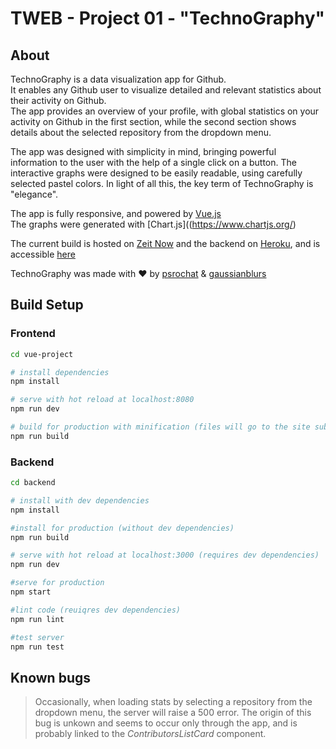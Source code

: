 # TWEB - Project 01 - "TechnoGraphy"

## About

TechnoGraphy is a data visualization app for Github.   
It enables any Github user to visualize detailed and relevant statistics about their activity on Github.   
The app provides an overview of your profile, with global statistics on your activity on Github in the first section, while the second section shows details about the selected repository from the dropdown menu.

The app was designed with simplicity in mind, bringing powerful information to the user with the help of a single click on a button. The interactive graphs were designed to be easily readable, using carefully selected pastel colors. In light of
all this, the key term of TechnoGraphy is "elegance".  

The app is fully responsive, and powered by [Vue.js](https://vuejs.org/)   
The graphs were generated with [Chart.js]((https://www.chartjs.org/)

The current build is hosted on [Zeit Now](https://zeit.co/now) and the backend on [Heroku](https://www.heroku.com/), and is accessible [here](https://technography-cimyyttbvv.now.sh/)

TechnoGraphy was made with ❤ by [psrochat](https://github.com/psrochat) & [gaussianblurs](https://github.com/gaussianblurs)

## Build Setup

### Frontend
``` bash
cd vue-project

# install dependencies
npm install

# serve with hot reload at localhost:8080
npm run dev

# build for production with minification (files will go to the site subfolder of the root directory)
npm run build
```

### Backend
``` bash
cd backend

# install with dev dependencies
npm install

#install for production (without dev dependencies)
npm run build

# serve with hot reload at localhost:3000 (requires dev dependencies)
npm run dev

#serve for production
npm start

#lint code (reuiqres dev dependencies)
npm run lint

#test server
npm run test

```

## Known bugs
> Occasionally, when loading stats by selecting a repository from the dropdown menu, the server will raise a 500 error. The origin of this bug is unkown and seems to occur only through the app, and is probably linked to the _ContributorsListCard_ component.
